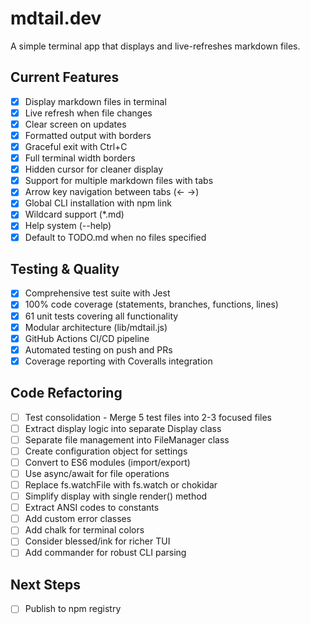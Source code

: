 # mdtail.dev

A simple terminal app that displays and live-refreshes markdown files.

## Current Features
- [x] Display markdown files in terminal
- [x] Live refresh when file changes
- [x] Clear screen on updates
- [x] Formatted output with borders
- [x] Graceful exit with Ctrl+C
- [x] Full terminal width borders
- [x] Hidden cursor for cleaner display
- [x] Support for multiple markdown files with tabs
- [x] Arrow key navigation between tabs (← →)
- [x] Global CLI installation with npm link
- [x] Wildcard support (*.md)
- [x] Help system (--help)
- [x] Default to TODO.md when no files specified

## Testing & Quality
- [x] Comprehensive test suite with Jest
- [x] 100% code coverage (statements, branches, functions, lines)
- [x] 61 unit tests covering all functionality
- [x] Modular architecture (lib/mdtail.js)
- [x] GitHub Actions CI/CD pipeline
- [x] Automated testing on push and PRs
- [x] Coverage reporting with Coveralls integration

## Code Refactoring
- [ ] Test consolidation - Merge 5 test files into 2-3 focused files
- [ ] Extract display logic into separate Display class
- [ ] Separate file management into FileManager class
- [ ] Create configuration object for settings
- [ ] Convert to ES6 modules (import/export)
- [ ] Use async/await for file operations
- [ ] Replace fs.watchFile with fs.watch or chokidar
- [ ] Simplify display with single render() method
- [ ] Extract ANSI codes to constants
- [ ] Add custom error classes
- [ ] Add chalk for terminal colors
- [ ] Consider blessed/ink for richer TUI
- [ ] Add commander for robust CLI parsing

## Next Steps
- [ ] Publish to npm registry